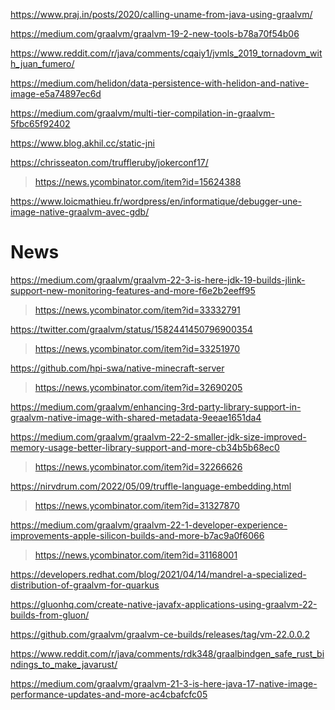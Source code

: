 https://www.praj.in/posts/2020/calling-uname-from-java-using-graalvm/

https://medium.com/graalvm/graalvm-19-2-new-tools-b78a70f54b06

https://www.reddit.com/r/java/comments/cqaiy1/jvmls_2019_tornadovm_with_juan_fumero/

https://medium.com/helidon/data-persistence-with-helidon-and-native-image-e5a74897ec6d

https://medium.com/graalvm/multi-tier-compilation-in-graalvm-5fbc65f92402

https://www.blog.akhil.cc/static-jni

https://chrisseaton.com/truffleruby/jokerconf17/
> https://news.ycombinator.com/item?id=15624388

https://www.loicmathieu.fr/wordpress/en/informatique/debugger-une-image-native-graalvm-avec-gdb/

# News
https://medium.com/graalvm/graalvm-22-3-is-here-jdk-19-builds-jlink-support-new-monitoring-features-and-more-f6e2b2eeff95
> https://news.ycombinator.com/item?id=33332791

https://twitter.com/graalvm/status/1582441450796900354
> https://news.ycombinator.com/item?id=33251970

https://github.com/hpi-swa/native-minecraft-server
> https://news.ycombinator.com/item?id=32690205

https://medium.com/graalvm/enhancing-3rd-party-library-support-in-graalvm-native-image-with-shared-metadata-9eeae1651da4

https://medium.com/graalvm/graalvm-22-2-smaller-jdk-size-improved-memory-usage-better-library-support-and-more-cb34b5b68ec0
> https://news.ycombinator.com/item?id=32266626

https://nirvdrum.com/2022/05/09/truffle-language-embedding.html
> https://news.ycombinator.com/item?id=31327870

https://medium.com/graalvm/graalvm-22-1-developer-experience-improvements-apple-silicon-builds-and-more-b7ac9a0f6066
> https://news.ycombinator.com/item?id=31168001

https://developers.redhat.com/blog/2021/04/14/mandrel-a-specialized-distribution-of-graalvm-for-quarkus

https://gluonhq.com/create-native-javafx-applications-using-graalvm-22-builds-from-gluon/

https://github.com/graalvm/graalvm-ce-builds/releases/tag/vm-22.0.0.2

https://www.reddit.com/r/java/comments/rdk348/graalbindgen_safe_rust_bindings_to_make_javarust/

https://medium.com/graalvm/graalvm-21-3-is-here-java-17-native-image-performance-updates-and-more-ac4cbafcfc05